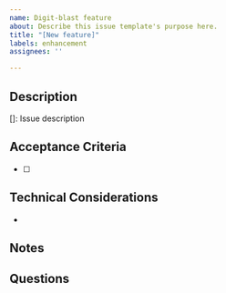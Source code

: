 ```yaml
---
name: Digit-blast feature
about: Describe this issue template's purpose here.
title: "[New feature]"
labels: enhancement
assignees: ''

---
```


## Description
[]: Issue description

## Acceptance Criteria
- [ ] 

## Technical Considerations
* 

## Notes

## Questions
